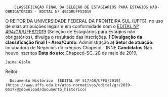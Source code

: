         CLASSIFICAÇÃO FINAL DA SELEÇÃO DE ESTAGIÁRIOS PARA ESTÁGIOS NÃO-OBRIGATÓRIOS - EDITAL Nº 494GRUFFS2019  

 O REITOR DA UNIVERSIDADE FEDERAL DA FRONTEIRA SUL (UFFS), no uso de suas atribuições legais e em conformidade com o [EDITAL Nº 494/GR/UFFS/2019](https://www.uffs.edu.br/atos-normativos/edital/gr/2019-0494) (Seleção de Estagiários para Estágios não-obrigatórios), divulga o resultado das inscrições.  **1 Divulgação da classificação final** **I - Área/Curso:** Administração **a) Setor de atuação:** Incubadora de Negócios do *campus*  Chapecó - INNE     **Candidatos**     Não houve inscritos            **Data do ato:** Chapecó-SC, 20 de maio de 2019.   
 

    Jaime Giolo   
 Reitor 

      Documento Histórico  [EDITAL Nº 517/GR/UFFS/2019](https://www.uffs.edu.br/atos-normativos/edital/gr/2019-0517/@@download/documento_historico)     
      